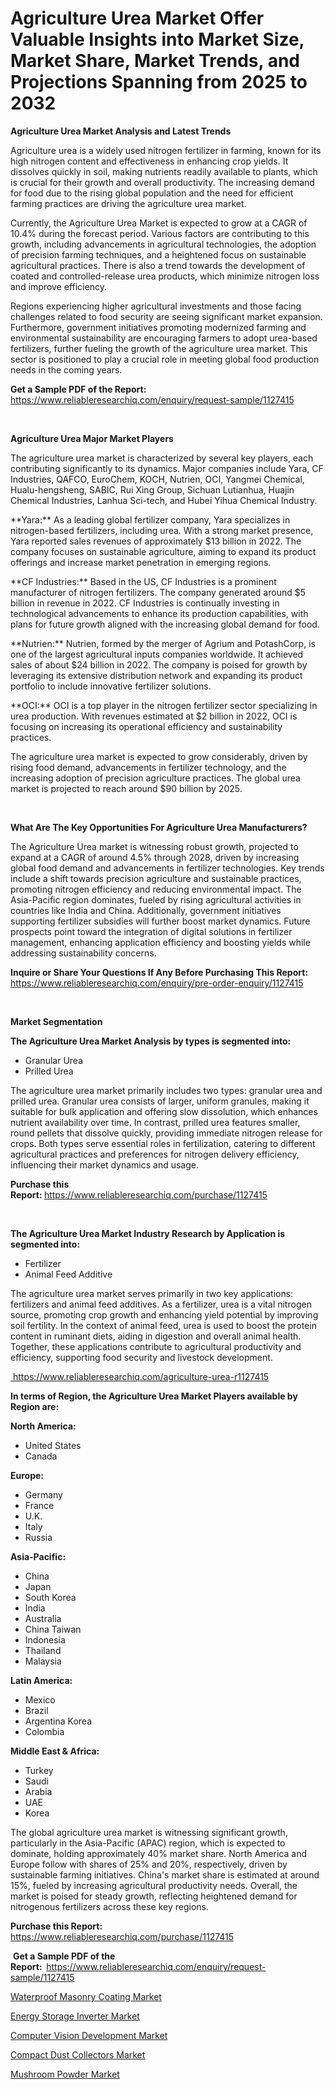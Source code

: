 <p><h1>Agriculture Urea Market Offer Valuable Insights into Market Size, Market Share, Market Trends, and Projections Spanning from 2025 to 2032</h1></p><p><strong>Agriculture Urea Market Analysis and Latest Trends</strong></p>
<p><p>Agriculture urea is a widely used nitrogen fertilizer in farming, known for its high nitrogen content and effectiveness in enhancing crop yields. It dissolves quickly in soil, making nutrients readily available to plants, which is crucial for their growth and overall productivity. The increasing demand for food due to the rising global population and the need for efficient farming practices are driving the agriculture urea market.</p><p>Currently, the Agriculture Urea Market is expected to grow at a CAGR of 10.4% during the forecast period. Various factors are contributing to this growth, including advancements in agricultural technologies, the adoption of precision farming techniques, and a heightened focus on sustainable agricultural practices. There is also a trend towards the development of coated and controlled-release urea products, which minimize nitrogen loss and improve efficiency.</p><p>Regions experiencing higher agricultural investments and those facing challenges related to food security are seeing significant market expansion. Furthermore, government initiatives promoting modernized farming and environmental sustainability are encouraging farmers to adopt urea-based fertilizers, further fueling the growth of the agriculture urea market. This sector is positioned to play a crucial role in meeting global food production needs in the coming years.</p></p>
<p><strong>Get a Sample PDF of the Report:&nbsp;</strong> <a href="https://www.reliableresearchiq.com/enquiry/request-sample/1127415?utm_campaign=1137&utm_medium=2&utm_source=Github&utm_content=ia&utm_term=06032025&utm_id=agriculture-urea">https://www.reliableresearchiq.com/enquiry/request-sample/1127415</a></p>
<p>&nbsp;</p>
<p><strong>Agriculture Urea Major Market Players</strong></p>
<p><p>The agriculture urea market is characterized by several key players, each contributing significantly to its dynamics. Major companies include Yara, CF Industries, QAFCO, EuroChem, KOCH, Nutrien, OCI, Yangmei Chemical, Hualu-hengsheng, SABIC, Rui Xing Group, Sichuan Lutianhua, Huajin Chemical Industries, Lanhua Sci-tech, and Hubei Yihua Chemical Industry.</p><p>**Yara:** As a leading global fertilizer company, Yara specializes in nitrogen-based fertilizers, including urea. With a strong market presence, Yara reported sales revenues of approximately $13 billion in 2022. The company focuses on sustainable agriculture, aiming to expand its product offerings and increase market penetration in emerging regions.</p><p>**CF Industries:** Based in the US, CF Industries is a prominent manufacturer of nitrogen fertilizers. The company generated around $5 billion in revenue in 2022. CF Industries is continually investing in technological advancements to enhance its production capabilities, with plans for future growth aligned with the increasing global demand for food.</p><p>**Nutrien:** Nutrien, formed by the merger of Agrium and PotashCorp, is one of the largest agricultural inputs companies worldwide. It achieved sales of about $24 billion in 2022. The company is poised for growth by leveraging its extensive distribution network and expanding its product portfolio to include innovative fertilizer solutions.</p><p>**OCI:** OCI is a top player in the nitrogen fertilizer sector specializing in urea production. With revenues estimated at $2 billion in 2022, OCI is focusing on increasing its operational efficiency and sustainability practices.</p><p>The agriculture urea market is expected to grow considerably, driven by rising food demand, advancements in fertilizer technology, and the increasing adoption of precision agriculture practices. The global urea market is projected to reach around $90 billion by 2025.</p></p>
<p>&nbsp;</p>
<p><strong>What Are The Key Opportunities For Agriculture Urea Manufacturers?</strong></p>
<p><p>The Agriculture Urea market is witnessing robust growth, projected to expand at a CAGR of around 4.5% through 2028, driven by increasing global food demand and advancements in fertilizer technologies. Key trends include a shift towards precision agriculture and sustainable practices, promoting nitrogen efficiency and reducing environmental impact. The Asia-Pacific region dominates, fueled by rising agricultural activities in countries like India and China. Additionally, government initiatives supporting fertilizer subsidies will further boost market dynamics. Future prospects point toward the integration of digital solutions in fertilizer management, enhancing application efficiency and boosting yields while addressing sustainability concerns.</p></p>
<p><strong>Inquire or Share Your Questions If Any Before Purchasing This Report:</strong> <a href="https://www.reliableresearchiq.com/enquiry/pre-order-enquiry/1127415?utm_campaign=1137&utm_medium=2&utm_source=Github&utm_content=ia&utm_term=06032025&utm_id=agriculture-urea">https://www.reliableresearchiq.com/enquiry/pre-order-enquiry/1127415</a></p>
<p>&nbsp;</p>
<p><strong>Market Segmentation</strong></p>
<p><strong>The Agriculture Urea Market Analysis by types is segmented into:</strong></p>
<p><ul><li>Granular Urea</li><li>Prilled Urea</li></ul></p>
<p><p>The agriculture urea market primarily includes two types: granular urea and prilled urea. Granular urea consists of larger, uniform granules, making it suitable for bulk application and offering slow dissolution, which enhances nutrient availability over time. In contrast, prilled urea features smaller, round pellets that dissolve quickly, providing immediate nitrogen release for crops. Both types serve essential roles in fertilization, catering to different agricultural practices and preferences for nitrogen delivery efficiency, influencing their market dynamics and usage.</p></p>
<p><strong>Purchase this Report:&nbsp;</strong><a href="https://www.reliableresearchiq.com/purchase/1127415?utm_campaign=1137&utm_medium=2&utm_source=Github&utm_content=ia&utm_term=06032025&utm_id=agriculture-urea">https://www.reliableresearchiq.com/purchase/1127415</a></p>
<p>&nbsp;</p>
<p><strong>The Agriculture Urea Market Industry Research by Application is segmented into:</strong></p>
<p><ul><li>Fertilizer</li><li>Animal Feed Additive</li></ul></p>
<p><p>The agriculture urea market serves primarily in two key applications: fertilizers and animal feed additives. As a fertilizer, urea is a vital nitrogen source, promoting crop growth and enhancing yield potential by improving soil fertility. In the context of animal feed, urea is used to boost the protein content in ruminant diets, aiding in digestion and overall animal health. Together, these applications contribute to agricultural productivity and efficiency, supporting food security and livestock development.</p></p>
<p><a href="https://www.reliableresearchiq.com/agriculture-urea-r1127415?utm_campaign=1137&utm_medium=2&utm_source=Github&utm_content=ia&utm_term=06032025&utm_id=agriculture-urea">&nbsp;https://www.reliableresearchiq.com/agriculture-urea-r1127415</a></p>
<p><strong>In terms of Region, the Agriculture Urea Market Players available by Region are:</strong></p>
<p>
    <p> <strong> North America: </strong>
        <ul>
            <li>United States</li>
            <li>Canada</li>
        </ul>
        </p> 
    <p> <strong> Europe: </strong>
        <ul>
            <li>Germany</li>
            <li>France</li>
            <li>U.K.</li>
            <li>Italy</li>
            <li>Russia</li>
        </ul>
        </p> 
    <p> <strong> Asia-Pacific: </strong>
        <ul>
            <li>China</li>
            <li>Japan</li>
            <li>South Korea</li>
            <li>India</li>
            <li>Australia</li>
            <li>China Taiwan</li>
            <li>Indonesia</li>
            <li>Thailand</li>
            <li>Malaysia</li>
        </ul>
        </p> 
    <p> <strong> Latin America: </strong>
        <ul>
            <li>Mexico</li>
            <li>Brazil</li>
            <li>Argentina Korea</li>
            <li>Colombia</li>
        </ul>
        </p> 
    <p> <strong> Middle East & Africa: </strong>
        <ul>
            <li>Turkey</li>
            <li>Saudi</li>
            <li>Arabia</li>
            <li>UAE</li>
            <li>Korea</li>
        </ul>
    </p>
    </p>
<p><p>The global agriculture urea market is witnessing significant growth, particularly in the Asia-Pacific (APAC) region, which is expected to dominate, holding approximately 40% market share. North America and Europe follow with shares of 25% and 20%, respectively, driven by sustainable farming initiatives. China's market share is estimated at around 15%, fueled by increasing agricultural productivity needs. Overall, the market is poised for steady growth, reflecting heightened demand for nitrogenous fertilizers across these key regions.</p></p>
<p><strong>Purchase this Report: </strong><a href="https://www.reliableresearchiq.com/purchase/1127415?utm_campaign=1137&utm_medium=2&utm_source=Github&utm_content=ia&utm_term=06032025&utm_id=agriculture-urea">https://www.reliableresearchiq.com/purchase/1127415</a></p>
<p>&nbsp;<strong>Get a Sample PDF of the Report:&nbsp;&nbsp;</strong><a href="https://www.reliableresearchiq.com/enquiry/request-sample/1127415?utm_campaign=1137&utm_medium=2&utm_source=Github&utm_content=ia&utm_term=06032025&utm_id=agriculture-urea">https://www.reliableresearchiq.com/enquiry/request-sample/1127415</a></p>
<p><strong></strong></p>
<p><p><a href="https://github.com/burnicndole/Market-Research-Report-List-1/blob/main/waterproof-masonry-coating-market.md?utm_campaign=1137&utm_medium=2&utm_source=Github&utm_content=ia&utm_term=06032025&utm_id=agriculture-urea">Waterproof Masonry Coating Market</a></p><p><a href="https://github.com/hurstsaqibyl/Market-Research-Report-List-1/blob/main/energy-storage-inverter-market.md?utm_campaign=1137&utm_medium=2&utm_source=Github&utm_content=ia&utm_term=06032025&utm_id=agriculture-urea">Energy Storage Inverter Market</a></p><p><a href="https://github.com/paullsiskec4/Market-Research-Report-List-1/blob/main/computer-vision-development-market.md?utm_campaign=1137&utm_medium=2&utm_source=Github&utm_content=ia&utm_term=06032025&utm_id=agriculture-urea">Computer Vision Development Market</a></p><p><a href="https://github.com/rutupueyed/Market-Research-Report-List-1/blob/main/compact-dust-collectors-market.md?utm_campaign=1137&utm_medium=2&utm_source=Github&utm_content=ia&utm_term=06032025&utm_id=agriculture-urea">Compact Dust Collectors Market</a></p><p><a href="https://github.com/altafvaraswj/Market-Research-Report-List-1/blob/main/mushroom-powder-market.md?utm_campaign=1137&utm_medium=2&utm_source=Github&utm_content=ia&utm_term=06032025&utm_id=agriculture-urea">Mushroom Powder Market</a></p></p>
